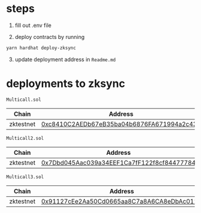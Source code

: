 # steps

1. fill out .env file

2. deploy contracts by running

```bash
yarn hardhat deploy-zksync

```

3. update deployment address in `Readme.md`

# deployments to zksync

`Multicall.sol`

| Chain     | Address                                                                                                                     |
| --------- | --------------------------------------------------------------------------------------------------------------------------- |
| zktestnet | [0xc8410C2AEDb67eB35ba04b6876FA671994a2c438](https://explorer.zksync.io/address/0xc8410C2AEDb67eB35ba04b6876FA671994a2c438) |

`Multicall2.sol`

| Chain     | Address                                                                                                                     |
| --------- | --------------------------------------------------------------------------------------------------------------------------- |
| zktestnet | [0x7Dbd045Aac039a34EEF1Ca7fF122f8cf84477784](https://explorer.zksync.io/address/0x7Dbd045Aac039a34EEF1Ca7fF122f8cf84477784) |

`Multicall3.sol`

| Chain     | Address                                                                                                                     |
| --------- | --------------------------------------------------------------------------------------------------------------------------- |
| zktestnet | [0x91127cEe2Aa50Cd0665aa8C7a8A6CA8eDbAc012C](https://explorer.zksync.io/address/0x91127cEe2Aa50Cd0665aa8C7a8A6CA8eDbAc012C) |
